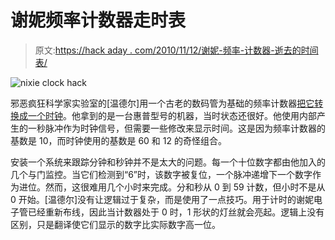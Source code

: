 # 谢妮频率计数器走时表

> 原文:[https://hack aday . com/2010/11/12/谢妮-频率-计数器-逝去的时间表/](https://hackaday.com/2010/11/12/nixie-frequency-counter-gone-timepiece/)

![nixie clock hack](../Images/53362299c35a9a82a44f01575947dc17.png "nixie-frequency-counter-clock")

邪恶疯狂科学家实验室的[温德尔]用一个古老的数码管为基础的频率计数器[把它转换成一个时钟](http://www.evilmadscientist.com/article.php/nixieclocks)。他拿到的是一台惠普型号的机器，当时状态还很好。他使用内部产生的一秒脉冲作为时钟信号，但需要一些修改来显示时间。这是因为频率计数器的基数是 10，而时钟使用的基数是 60 和 12 的奇怪组合。

安装一个系统来跟踪分钟和秒钟并不是太大的问题。每一个十位数字都由他加入的几个与门监控。当它们检测到“6”时，该数字被复位，一个脉冲递增下一个数字作为进位。然而，这很难用几个小时来完成。分和秒从 0 到 59 计数，但小时不是从 0 开始。[温德尔]没有让逻辑过于复杂，而是使用了一点技巧。用于计时的谢妮电子管已经重新布线，因此当计数器处于 0 时，1 形状的灯丝就会亮起。逻辑上没有区别，只是翻译使它们显示的数字比实际数字高一位。